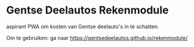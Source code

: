 # Gentse Deelautos Rekenmodule

aspirant PWA om kosten van Gentse deelauto's in te schatten.

Om te gebruiken: ga naar https://gentsedeelautos.github.io/rekenmodule/
